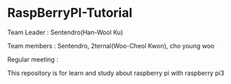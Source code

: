 # RaspBerryPI-Tutorial

Team Leader : Sentendro(Han-Wool Ku)

Team members : Sentendro, 2ternal(Woo-Cheol Kwon), cho young woo

Regular meeting :

This repository is for learn and study about raspberry pi with raspberry pi3
